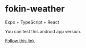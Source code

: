 # fokin-weather

Expo + TypeScript + React

You can test this android app version.

[Follow this link](https://expo.io/dashboard/bossm0n5t3r/builds/c4003188-df07-4510-a997-1777317e266e)
